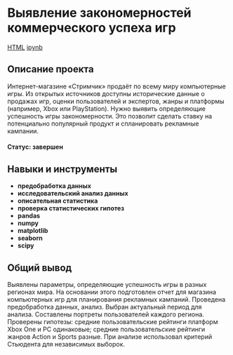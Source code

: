 # Выявление закономерностей коммерческого успеха игр
[HTML](https://github.com/Joker2k79/Portfolio/blob/main/05_patterns_of_success_games/fabricated_project_1.html) [ipynb](https://github.com/Joker2k79/Portfolio/blob/main/05_patterns_of_success_games/fabricated_project_1.ipynb)

## Описание проекта

Интернет-магазине «Стримчик» продаёт по всему миру компьютерные игры. Из открытых источников доступны исторические данные о продажах игр, оценки пользователей и экспертов, жанры и платформы (например, Xbox или PlayStation). Нужно выявить определяющие успешность игры закономерности. Это позволит сделать ставку на потенциально популярный продукт и спланировать рекламные кампании.
#### Статус: завершен
##
## Навыки и инструменты

- **предобработка данных**
- **исследовательский анализ данных**
- **описательная статистика**
- **проверка статистических гипотез**
- **pandas**
- **numpy**
- **matplotlib**
- **seaborn**
- **scipy**

##

## Общий вывод
Выявлены параметры, определяющие успешность игры в разных регионах мира. На основании этого подготовлен отчет для магазина компьютерных игр для планирования рекламных кампаний. Проведена предобработка данных, анализ. Выбран актуальный период для анализа. Составлены портреты пользователей каждого региона. Проверены гипотезы: средние пользовательские рейтинги платформ Xbox One и PC одинаковые; средние пользовательские рейтинги жанров Action и Sports разные. При анализе использовал критерий Стьюдента для независимых выборок.
